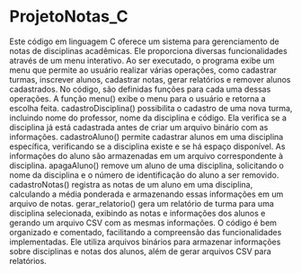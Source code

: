 # ProjetoNotas_C
 Este código em linguagem C oferece um sistema para gerenciamento de notas de disciplinas acadêmicas. Ele proporciona diversas funcionalidades através de um menu interativo. Ao ser executado, o programa exibe um menu que permite ao usuário realizar várias operações, como cadastrar turmas, inscrever alunos, cadastrar notas, gerar relatórios e remover alunos cadastrados.  No código, são definidas funções para cada uma dessas operações. A função menu() exibe o menu para o usuário e retorna a escolha feita. cadastroDisciplina() possibilita o cadastro de uma nova turma, incluindo nome do professor, nome da disciplina e código. Ela verifica se a disciplina já está cadastrada antes de criar um arquivo binário com as informações.  cadastroAluno() permite cadastrar alunos em uma disciplina específica, verificando se a disciplina existe e se há espaço disponível. As informações do aluno são armazenadas em um arquivo correspondente à disciplina. apagaAluno() remove um aluno de uma disciplina, solicitando o nome da disciplina e o número de identificação do aluno a ser removido.  cadastroNotas() registra as notas de um aluno em uma disciplina, calculando a média ponderada e armazenando essas informações em um arquivo de notas. gerar_relatorio() gera um relatório de turma para uma disciplina selecionada, exibindo as notas e informações dos alunos e gerando um arquivo CSV com as mesmas informações.  O código é bem organizado e comentado, facilitando a compreensão das funcionalidades implementadas. Ele utiliza arquivos binários para armazenar informações sobre disciplinas e notas dos alunos, além de gerar arquivos CSV para relatórios.
